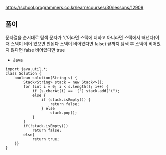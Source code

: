 https://school.programmers.co.kr/learn/courses/30/lessons/12909

## 풀이
문자열을 순서대로 탐색 
문자가 '('이라면 스택에 더하고 아니라면 스택에서 빼낸다(이 때 스택이 비어 있으면 안된다 스택이 비어있다면 false)
끝까지 탐색 후 스택이 비어있지 않다면 false 비어있다면 true
- Java
```
import java.util.*;
class Solution {
    boolean solution(String s) {
        Stack<String> stack = new Stack<>();
        for (int i = 0; i < s.length(); i++) {
            if (s.charAt(i) == '(') stack.add("(");
            else {
                if (stack.isEmpty()) {
                    return false;
                } else
                    stack.pop();
            }
        }
        if(!stack.isEmpty())
            return false;
        else{
            return true;
    }}
}
```
